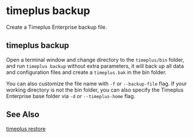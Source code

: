 # timeplus backup
Create a Timeplus Enterprise backup file.

## timeplus backup
Open a terminal window and change directory to the `timeplus/bin` folder, and run `timeplus backup` without extra parameters, it will back up all data and configuration files and create a `timeplus.bak` in the bin folder.

You can also customize the file name with `-f` or `--backup-file` flag. If your working directory is not the bin folder, you can also specify the Timeplus Enterprise base folder via `-d` or `--timeplus-home` flag.

## See Also
[timeplus restore](/cli-restore)
